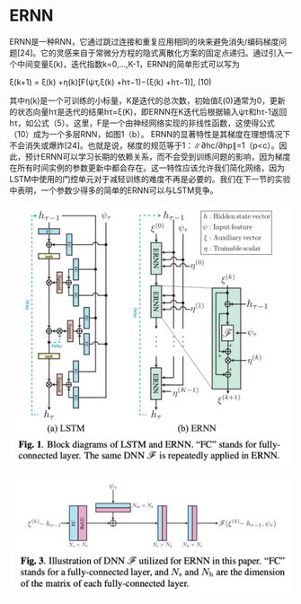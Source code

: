 # ERNN

ERNN是一种RNN，它通过跳过连接和重复应用相同的块来避免消失/编码梯度问题[24]。它的灵感来自于常微分方程的隐式离散化方案的固定点递归。通过引入一个中间变量ξ(k)，迭代指数k=0,...,K-1，ERNN的简单形式可以写为

ξ(k+1) = ξ(k) +η(k)[F(ψτ,ξ(k) +hτ−1)−(ξ(k) +hτ−1)], (10)

其中η(k)是一个可训练的小标量，K是迭代的总次数，初始值ξ(0)通常为0，更新的状态向量hτ是迭代的结果hτ=ξ(K)，即ERNN在K迭代后根据输入ψτ和hτ-1返回hτ，如公式（5）。这里，F是一个由神经网络实现的非线性函数，这使得公式（10）成为一个多层RNN，如图1（b）。
ERNN的显著特性是其梯度在理想情况下不会消失或爆炸[24]。也就是说，梯度的规范等于1：∥∂hc/∂hp∥=1（p<c）。因此，预计ERNN可以学习长期的依赖关系，而不会受到训练问题的影响，因为梯度在所有时间实例的参数更新中都会存在。这一特性应该允许我们简化网络，因为LSTM中使用的门控单元对于减轻训练的难度不再是必要的。我们在下一节的实验中表明，一个参数少得多的简单的ERNN可以与LSTM竞争。

![1678022771978](image/S-DCCRN/1678022771978.png)

![1678023044507](image/S-DCCRN/1678023044507.png)
